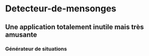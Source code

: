 # Detecteur-de-mensonges
<h2>Une application totalement inutile mais très amusante</><br>
<h3>Générateur de situations</h3>

